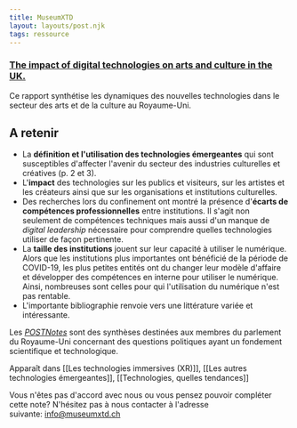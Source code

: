 ```yaml
---
title: MuseumXTD
layout: layouts/post.njk
tags: ressource
---
```


### [The impact of digital technologies on arts and culture in the UK.](https://researchbriefings.files.parliament.uk/documents/POST-PN-0669/POST-PN-0669.pdf)    
Ce rapport synthétise les dynamiques des nouvelles technologies dans le secteur des arts et de la culture au Royaume-Uni.

## A retenir
- La **définition et l'utilisation des technologies émergeantes** qui sont susceptibles d'affecter l'avenir du secteur des industries culturelles et créatives (p. 2 et 3). 
- L'**impact** des technologies sur les publics et visiteurs, sur les artistes et les créateurs ainsi que sur les organisations et institutions culturelles.
- Des recherches lors du confinement ont montré la présence d'**écarts de compétences professionnelles** entre institutions. Il s'agit non seulement de compétences techniques mais aussi d'un manque de *digital leadership* nécessaire pour comprendre quelles technologies utiliser de façon pertinente. 
- La **taille des institutions** jouent sur leur capacité à utiliser le numérique. Alors que les institutions plus importantes ont bénéficié de la période de COVID-19, les plus petites entités ont du changer leur modèle d'affaire et développer des compétences en interne pour utiliser le numérique. Ainsi, nombreuses sont celles pour qui l'utilisation du numérique n'est pas rentable.
- L'importante bibliographie renvoie vers une littérature variée et intéressante. 

Les [*POSTNotes*](https://post.parliament.uk/research/) sont des synthèses destinées aux membres du parlement du Royaume-Uni concernant des questions politiques ayant un fondement scientifique et technologique.


Apparaît dans [[Les technologies immersives (XR)]], [[Les autres technologies émergeantes]], [[Technologies, quelles tendances]]

Vous n'êtes pas d'accord avec nous ou vous pensez pouvoir compléter cette note? N'hésitez pas à nous contacter à l'adresse suivante: [info@museumxtd.ch](mailto:info@museumxtd.ch)




